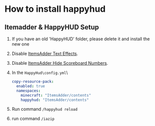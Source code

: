 # How to install happyhud



## Itemadder & HappyHUD Setup



1. If you have an old 'HappyHUD' folder, please delete it and install the new one
2. Disable [ItemsAdder Text Effects](https://itemsadder.devs.beer/plugin-usage/text-effects-1.17+).
3. Disable [ItemsAdder Hide Scoreboard Numbers](https://itemsadder.devs.beer/plugin-usage/scoreboard/hide-scoreboard-numbers-1.17+).
4.  In the `HappyHud\config.yml`\


    ```yaml
    copy-resource-pack:
      enabled: true
      namespaces:
        minecraft: "ItemsAdder/contents"
        happyhud: "ItemsAdder/contents"
    ```


5. Run command `/happyhud reload`
6. run command `/iazip`

